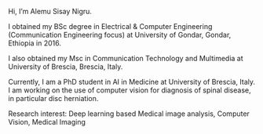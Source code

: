 Hi, I’m Alemu Sisay Nigru.

I obtained my BSc degree in Electrical & Computer Engineering (Communication Engineering focus) at University of Gondar, Gondar, Ethiopia in 2016.

I also obtained my Msc in Communication Technology and Multimedia at University of Brescia, Brescia, Italy.

Currently, I am a PhD student in AI in Medicine at University of Brescia, Italy. I am working on the use of computer vision for diagnosis of spinal disease, in particular disc herniation.


Research interest:  Deep learning based Medical image analysis, Computer Vision, Medical Imaging

<!---
AlexSisay/AlexSisay is a ✨ special ✨ repository because its `README.md` (this file) appears on your GitHub profile.
You can click the Preview link to take a look at your changes.
--->
